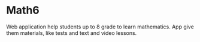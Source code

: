 Math6
=====

Web application help students up to 8 grade to learn mathematics. App give them materials, like tests and text and video lessons.
